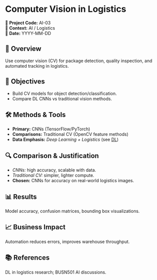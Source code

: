 # Computer Vision in Logistics

📂 **Project Code:** AI-03  
📄 **Context:** AI / Logistics  
📅 **Date:** YYYY-MM-DD

## 📌 Overview
Use computer vision (CV) for package detection, quality inspection, and automated tracking in logistics.

## 🎯 Objectives
- Build CV models for object detection/classification.  
- Compare DL CNNs vs traditional vision methods.

## 🛠️ Methods & Tools
- **Primary:** CNNs (TensorFlow/PyTorch)  
- **Comparisons:** Traditional CV (OpenCV feature methods)  
- **Data Emphasis:** *Deep Learning + Logistics* (see [DL](../../glossary.md#-ai-ml--dl-in-scm))

## 🔍 Comparison & Justification
- *CNNs:* high accuracy, scalable with data.  
- *Traditional CV:* simpler, lighter compute.  
- **Chosen:** CNNs for accuracy on real-world logistics images.

## 📊 Results
Model accuracy, confusion matrices, bounding box visualizations.

## 📈 Business Impact
Automation reduces errors, improves warehouse throughput.

## 📚 References
DL in logistics research; BUSN501 AI discussions.

